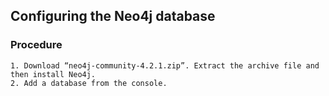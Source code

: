 ## Configuring the Neo4j database

### Procedure

	1. Download “neo4j-community-4.2.1.zip”. Extract the archive file and then install Neo4j.
	2. Add a database from the console.
